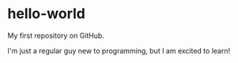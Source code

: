 # hello-world
My first repository on GitHub.

I'm just a regular guy new to programming, but I am excited to learn!
